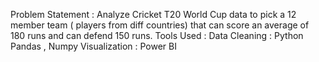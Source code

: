 Problem Statement : Analyze Cricket T20 World Cup data to pick a 12 member team ( players from diff countries) that can score an average of 180 runs and can defend 150 runs.
Tools Used : 
Data Cleaning : Python Pandas , Numpy
Visualization : Power BI 
